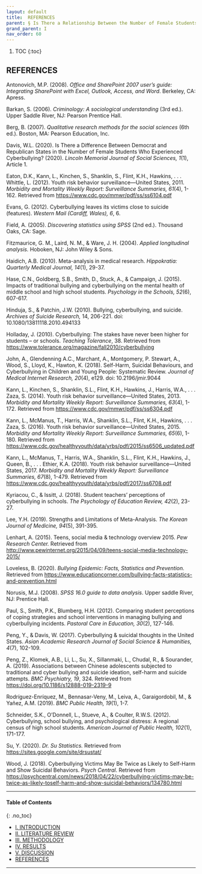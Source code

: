 ```yaml
---
layout: default
title:  REFERENCES  
parent: § Is There a Relationship Between the Number of Female Students Who Were Cyberbullied and the Number of Female Students Who Seriously Considered Attempting Suicide?  
grand_parent: I 
nav_order: 60 
---
```

<style>
.dont-break-out {
  /* These are technically the same, but use both */
  overflow-wrap: break-word;
  word-wrap: break-word;

     -ms-word-break: break-all;
  /* This is the dangerous one in WebKit, as it breaks things wherever */
  word-break: break-all;
  /* Instead use this non-standard one: */
  word-break: break-word;
}

.youtube-container {
    position: relative;
    width: 100%;
    height: 0;
    padding-bottom: 56.25%;
}
.youtube-video {
    position: absolute;
    top: 0;
    left: 0;
    width: 100%;
    height: 100%;
}

</style>

<div class="dont-break-out" markdown="1">

1. TOC
{:toc}

## REFERENCES
Antonovich, M.P. (2008). *Office and SharePoint 2007 user’s guide: Integrating SharePoint with Excel, Outlook, Access, and Word*. Berkeley, CA: Apress. 

Barkan, S. (2006). *Criminology: A sociological understanding* (3rd ed.). Upper Saddle River, NJ: Pearson Prentice Hall. 

Berg, B. (2007). *Qualitative research methods for the social sciences* (6th ed.). Boston, MA: Pearson Education, Inc. 

Davis, W.L. (2020). Is There a Difference Between Democrat and Republican States in the Number of Female Students Who Experienced Cyberbullying? (2020). *Lincoln Memorial Journal of Social Sciences, 1*(1), Article 1. 

Eaton, D.K., Kann, L., Kinchen, S., Shanklin, S., Flint, K.H., Hawkins, . . . Whittle, L. (2012). Youth risk behavior surveillance—United States, 2011. *Morbidity and Mortality Weekly Report: Surveillance Summaries, 61*(4), 1-162. Retrieved from https://www.cdc.gov/mmwr/pdf/ss/ss6104.pdf 

Evans, G. (2012). Cyberbullying leaves its victims close to suicide (features). *Western Mail (Cardiff, Wales), 6*, 6.

Field, A. (2005). *Discovering statistics using SPSS* (2nd ed.). Thousand Oaks, CA: Sage. 

Fitzmaurice, G. M., Laird, N. M., & Ware, J. H. (2004). *Applied longitudinal analysis.* Hoboken, NJ: John Wiley & Sons. 

Haidich, A.B. (2010). Meta-analysis in medical research. *Hippokratia: Quarterly Medical Journal, 14*(1), 29-37.

Hase, C.N., Goldberg, S.B., Smith, D., Stuck, A., & Campaign, J. (2015). Impacts of traditional bullying and cyberbullying on the mental health of middle school and high school students. *Psychology in the Schools, 52*(6), 607-617. 

Hinduja, S., & Patchin, J.W. (2010). Bullying, cyberbullying, and suicide. *Archives of Suicide Research,* 14, 206-221. doi: 10.1080/13811118.2010.494133

Holladay, J. (2010). Cyberbullying: The stakes have never been higher for students – or schools. *Teaching Tolerance*, 38. Retrieved from https://www.tolerance.org/magazine/fall2010/cyberbullying 

John, A., Glendenning A.C., Marchant, A., Montgomery, P. Stewart, A., Wood, S., Lloyd, K., Hawton, K. (2018). Self-Harm, Suicidal Behaviours, and Cyberbullying in Children and Young People: Systematic Review. *Journal of Medical Internet Research, 20*(4), e129. doi: 10.2196/jmir.9044 

Kann, L., Kinchen, S., Shanklin, S.L., Flint, K.H., Hawkins, J., Harris, W.A., . . . Zaza, S. (2014). Youth risk behavior surveillance—United States, 2013. *Morbidity and Mortality Weekly Report: Surveillance Summaries, 63*(4), 1-172. Retrieved from https://www.cdc.gov/mmwr/pdf/ss/ss6304.pdf

Kann, L., McManus, T., Harris, W.A., Shanklin, S.L., Flint, K.H., Hawkins, . . . Zaza, S. (2016). Youth risk behavior surveillance—United States, 2015. *Morbidity and Mortality Weekly Report: Surveillance Summaries, 65*(6), 1-180. Retrieved from https://www.cdc.gov/healthyyouth/data/yrbs/pdf/2015/ss6506_updated.pdf 

Kann, L., McManus, T., Harris, W.A., Shanklin, S.L., Flint, K.H., Hawkins, J., Queen, B., . . . Ethier, K.A. (2018). Youth risk behavior surveillance—United States, 2017. *Morbidity and Mortality Weekly Report: Surveillance Summaries, 67*(8), 1-479. Retrieved from https://www.cdc.gov/healthyyouth/data/yrbs/pdf/2017/ss6708.pdf 

Kyriacou, C., & Issitt, J. (2018). Student teachers’ perceptions of cyberbullying in schools. *The Psychology of Education Review, 42*(2), 23-27. 

Lee, Y.H. (2019). Strengths and Limitations of Meta-Analysis. *The Korean Journal of Medicine, 94*(5), 391-395. 

Lenhart, A. (2015). Teens, social media & technology overview 2015. *Pew Research Center.* Retrieved from http://www.pewinternet.org/2015/04/09/teens-social-media-technology-2015/ 

Loveless, B. (2020). *Bullying Epidemic: Facts, Statistics and Prevention.* Retrieved from https://www.educationcorner.com/bullying-facts-statistics-and-prevention.html 

Norusis, M.J. (2008). *SPSS 16.0 guide to data analysis*. Upper saddle River, NJ: Prentice Hall. 

Paul, S., Smith, P.K., Blumberg, H.H. (2012). Comparing student perceptions of coping strategies and school interventions in managing bullying and cyberbullying incidents. *Pastoral Care in Education, 30*(2), 127-146. 

Peng, Y., & Davis, W. (2017). Cyberbullying & suicidal thoughts in the United States. *Asian Academic Research Journal of Social Science & Humanities, 4*(7), 102-109. 

Peng, Z., Klomek, A.B., Li, L., Su, X., Sillanmaki, L., Chudal, R., & Sourander, A. (2019). Associations between Chinese adolescents subjected to traditional and cyber bullying and suicide ideation, self-harm and suicide attempts. *BMC Psychiatry, 19*, 324. Retrieved from https://doi.org/10.1186/s12888-019-2319-9 

Rodríguez-Enríquez, M., Bennasar-Veny, M., Leiva, A., Garaigordobil, M., & Yañez, A.M. (2019). *BMC Public Health, 19*(1), 1-7. 

Schneider, S.K., O’Donnell, L., Stueve, A., & Coulter, R.W.S. (2012). Cyberbullying, school bullying, and psychological distress: A regional census of high school students. *American Journal of Public Health, 102*(1), 171-177. 

Su, Y. (2020). *Dr. Su Statistics.* Retrieved from https://sites.google.com/site/drsustat/ 

Wood, J. (2018). Cyberbullying Victims May Be Twice as Likely to Self-Harm and Show Suicidal Behaviors. *Psych Central*. Retrieved from https://psychcentral.com/news/2018/04/22/cyberbullying-victims-may-be-twice-as-likely-toself-harm-and-show-suicidal-behaviors/134780.html

***

#### Table of Contents
{: .no_toc}

<ul><li> <a href="/docs/I/Is-There-a-Relationship-Between-the-Number-of-Female-Students-Who-Were-Cyberbullied-and-the-Number-of-Female-Students-Who-Seriously-Considered-Attempting-Suicide-1/">I. INTRODUCTION</a></li><li> <a href="/docs/I/Is-There-a-Relationship-Between-the-Number-of-Female-Students-Who-Were-Cyberbullied-and-the-Number-of-Female-Students-Who-Seriously-Considered-Attempting-Suicide-2/">II. LITERATURE REVIEW</a></li><li> <a href="/docs/I/Is-There-a-Relationship-Between-the-Number-of-Female-Students-Who-Were-Cyberbullied-and-the-Number-of-Female-Students-Who-Seriously-Considered-Attempting-Suicide-3/">III. METHODOLOGY</a></li><li> <a href="/docs/I/Is-There-a-Relationship-Between-the-Number-of-Female-Students-Who-Were-Cyberbullied-and-the-Number-of-Female-Students-Who-Seriously-Considered-Attempting-Suicide-4/">IV. RESULTS</a></li><li> <a href="/docs/I/Is-There-a-Relationship-Between-the-Number-of-Female-Students-Who-Were-Cyberbullied-and-the-Number-of-Female-Students-Who-Seriously-Considered-Attempting-Suicide-5/">V. DISCUSSION</a></li><li> <a href="/docs/I/Is-There-a-Relationship-Between-the-Number-of-Female-Students-Who-Were-Cyberbullied-and-the-Number-of-Female-Students-Who-Seriously-Considered-Attempting-Suicide-6/">REFERENCES</a></li></ul>

***

</div>
